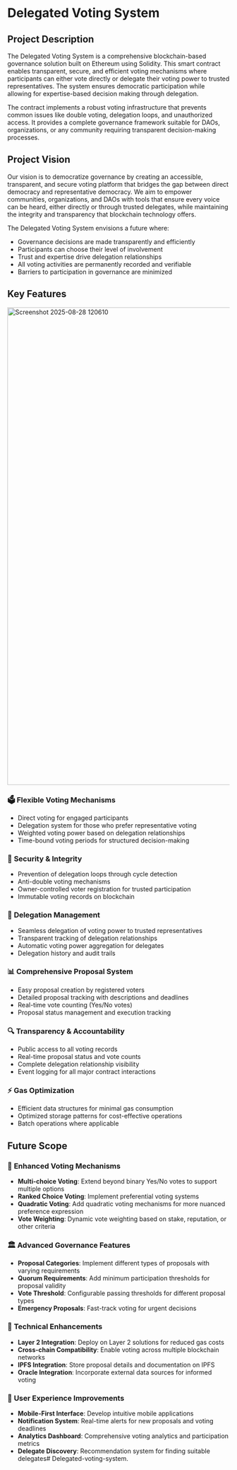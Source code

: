 # Delegated Voting System

## Project Description

The Delegated Voting System is a comprehensive blockchain-based governance solution built on Ethereum using Solidity. This smart contract enables transparent, secure, and efficient voting mechanisms where participants can either vote directly or delegate their voting power to trusted representatives. The system ensures democratic participation while allowing for expertise-based decision making through delegation.

The contract implements a robust voting infrastructure that prevents common issues like double voting, delegation loops, and unauthorized access. It provides a complete governance framework suitable for DAOs, organizations, or any community requiring transparent decision-making processes.

## Project Vision

Our vision is to democratize governance by creating an accessible, transparent, and secure voting platform that bridges the gap between direct democracy and representative democracy. We aim to empower communities, organizations, and DAOs with tools that ensure every voice can be heard, either directly or through trusted delegates, while maintaining the integrity and transparency that blockchain technology offers.

The Delegated Voting System envisions a future where:
- Governance decisions are made transparently and efficiently
- Participants can choose their level of involvement
- Trust and expertise drive delegation relationships
- All voting activities are permanently recorded and verifiable
- Barriers to participation in governance are minimized

## Key Features
<img width="1920" height="1080" alt="Screenshot 2025-08-28 120610" src="https://github.com/user-attachments/assets/09df0bfe-c9c4-4573-950b-5e39d0b82414" />

### 🗳️ **Flexible Voting Mechanisms**
- Direct voting for engaged participants
- Delegation system for those who prefer representative voting
- Weighted voting power based on delegation relationships
- Time-bound voting periods for structured decision-making

### 🔐 **Security & Integrity**
- Prevention of delegation loops through cycle detection
- Anti-double voting mechanisms
- Owner-controlled voter registration for trusted participation
- Immutable voting records on blockchain

### 👥 **Delegation Management**
- Seamless delegation of voting power to trusted representatives
- Transparent tracking of delegation relationships
- Automatic voting power aggregation for delegates
- Delegation history and audit trails

### 📊 **Comprehensive Proposal System**
- Easy proposal creation by registered voters
- Detailed proposal tracking with descriptions and deadlines
- Real-time vote counting (Yes/No votes)
- Proposal status management and execution tracking

### 🔍 **Transparency & Accountability**
- Public access to all voting records
- Real-time proposal status and vote counts
- Complete delegation relationship visibility
- Event logging for all major contract interactions

### ⚡ **Gas Optimization**
- Efficient data structures for minimal gas consumption
- Optimized storage patterns for cost-effective operations
- Batch operations where applicable

## Future Scope

### 🚀 **Enhanced Voting Mechanisms**
- **Multi-choice Voting**: Extend beyond binary Yes/No votes to support multiple options
- **Ranked Choice Voting**: Implement preferential voting systems
- **Quadratic Voting**: Add quadratic voting mechanisms for more nuanced preference expression
- **Vote Weighting**: Dynamic vote weighting based on stake, reputation, or other criteria

### 🏛️ **Advanced Governance Features**
- **Proposal Categories**: Implement different types of proposals with varying requirements
- **Quorum Requirements**: Add minimum participation thresholds for proposal validity
- **Vote Threshold**: Configurable passing thresholds for different proposal types
- **Emergency Proposals**: Fast-track voting for urgent decisions

### 🔧 **Technical Enhancements**
- **Layer 2 Integration**: Deploy on Layer 2 solutions for reduced gas costs
- **Cross-chain Compatibility**: Enable voting across multiple blockchain networks
- **IPFS Integration**: Store proposal details and documentation on IPFS
- **Oracle Integration**: Incorporate external data sources for informed voting

### 🎯 **User Experience Improvements**
- **Mobile-First Interface**: Develop intuitive mobile applications
- **Notification System**: Real-time alerts for new proposals and voting deadlines
- **Analytics Dashboard**: Comprehensive voting analytics and participation metrics
- **Delegate Discovery**: Recommendation system for finding suitable delegates# Delegated-voting-system.
